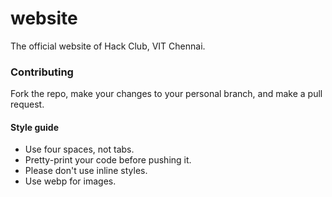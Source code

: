 # website

The official website of Hack Club, VIT Chennai.

### Contributing

Fork the repo, make your changes to your personal branch, and make a pull
request.

#### Style guide

- Use four spaces, not tabs.
- Pretty-print your code before pushing it.
- Please don't use inline styles.
- Use webp for images.
